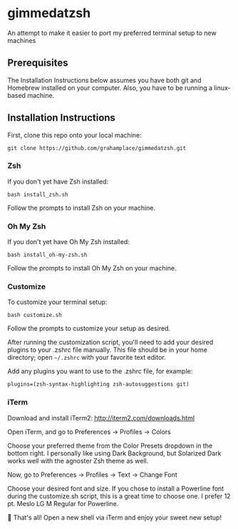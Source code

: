# gimmedatzsh
An attempt to make it easier to port my preferred terminal setup to new machines

## Prerequisites
The Installation Instructions below assumes you have both git and Homebrew installed on your computer. Also, you have to be running a linux-based machine.

## Installation Instructions
First, clone this repo onto your local machine:

`git clone https://github.com/grahamplace/gimmedatzsh.git`

### Zsh
If you don't yet have Zsh installed:

`bash install_zsh.sh`

Follow the prompts to install Zsh on your machine.

### Oh My Zsh
If you don't yet have Oh My Zsh installed:

`bash install_oh-my-zsh.sh`

Follow the prompts to install Oh My Zsh on your machine.

### Customize
To customize your terminal setup:

`bash customize.sh`

Follow the prompts to customize your setup as desired.

After running the customization script, you'll need to add your desired plugins to your .zshrc file manually. This file should be in your home directory; open `~/.zshrc` with your favorite text editor.

Add any plugins you want to use to the .zshrc file, for example:

`plugins=(zsh-syntax-highlighting zsh-autosuggestions git)`

### iTerm
Download and install iTerm2: http://iterm2.com/downloads.html

Open iTerm, and go to Preferences → Profiles → Colors

Choose your preferred theme from the Color Presets dropdown in the bottom right. I personally like using Dark Background, but Solarized Dark works well with the agnoster Zsh theme as well.


Now, go to Preferences → Profiles → Text → Change Font

Choose your desired font and size. If you chose to install a Powerline font during the customize.sh script, this is a great time to choose one. I prefer 12 pt. Meslo LG M Regular for Powerline.

🎉 That's all! Open a new shell via iTerm and enjoy your sweet new setup! 
